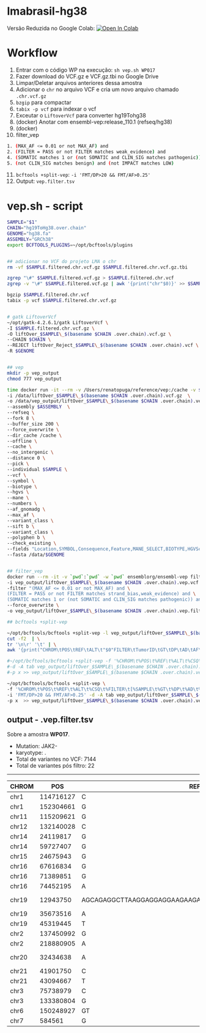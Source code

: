 # lmabrasil-hg38

Versão Reduzida no Google Colab: 
[![Open In Colab](https://colab.research.google.com/assets/colab-badge.svg)](https://colab.research.google.com/drive/1r4LDUiQqirUFQT2nIrhVW_AHLaBhmS7y?usp=sharing)

# Workflow

1. Entrar com o código WP na execução: `sh vep.sh WP017`
2. Fazer download do VCF.gz e VCF.gz.tbi no Google Drive
3. Limpar/Deletar arquivos anteriores dessa amostra
4. Adicionar o `chr` no arquivo VCF e cria um novo arquivo chamado `.chr.vcf.gz`
5. `bzgip` para compactar
6. `tabix -p vcf` para indexar o vcf
7. Exceutar o `LiftoverVcf` para converter hg19Tohg38
8. (docker) Anotar com ensembl-vep:release_110.1 (refseq/hg38)
9. (docker)
10. filter_vep

```bash
1. (MAX_AF <= 0.01 or not MAX_AF) and
2. (FILTER = PASS or not FILTER matches weak_evidence) and
4. (SOMATIC matches 1 or (not SOMATIC and CLIN_SIG matches pathogenic)) and
5. (not CLIN_SIG matches benign) and (not IMPACT matches LOW)
```

11. `bcftools +split-vep`: `-i 'FMT/DP>20 && FMT/AF>0.25'`
12. Output: `vep.filter.tsv`


# vep.sh - script

```bash
SAMPLE="$1"
CHAIN="hg19ToHg38.over.chain"
GENOME="hg38.fa"
ASSEMBLY="GRCh38"
export BCFTOOLS_PLUGINS=~/opt/bcftools/plugins


## adicionar no VCF do projeto LMA o chr
rm -vf $SAMPLE.filtered.chr.vcf.gz $SAMPLE.filtered.chr.vcf.gz.tbi

zgrep "\#" $SAMPLE.filtered.vcf.gz > $SAMPLE.filtered.chr.vcf
zgrep -v "\#" $SAMPLE.filtered.vcf.gz | awk '{print("chr"$0)}' >> $SAMPLE.filtered.chr.vcf

bgzip $SAMPLE.filtered.chr.vcf
tabix -p vcf $SAMPLE.filtered.chr.vcf.gz


# gatk LiftoverVcf
~/opt/gatk-4.2.6.1/gatk LiftoverVcf \
-I $SAMPLE.filtered.chr.vcf.gz \
-O liftOver_$SAMPLE\_$(basename $CHAIN .over.chain).vcf.gz \
--CHAIN $CHAIN \
--REJECT liftOver_Reject_$SAMPLE\_$(basename $CHAIN .over.chain).vcf \
-R $GENOME


## vep
mkdir -p vep_output
chmod 777 vep_output

time docker run -it --rm -v /Users/renatopuga/reference/vep:/cache -v $(pwd):/data ensemblorg/ensembl-vep:release_110.1 vep \
-i /data/liftOver_$SAMPLE\_$(basename $CHAIN .over.chain).vcf.gz  \
-o /data/vep_output/liftOver_$SAMPLE\_$(basename $CHAIN .over.chain).vep.vcf \
--assembly $ASSEMBLY  \
--refseq \
--fork 8 \
--buffer_size 200 \
--force_overwrite \
--dir_cache /cache \
--offline \
--cache \
--no_intergenic \
--distance 0 \
--pick \
--individual $SAMPLE \
--vcf \
--symbol \
--biotype \
--hgvs \
--mane \
--numbers \
--af_gnomadg \
--max_af \
--variant_class \
--sift b \
--variant_class \
--polyphen b \
--check_existing \
--fields "Location,SYMBOL,Consequence,Feature,MANE_SELECT,BIOTYPE,HGVSc,HGVSp,EXON,INTRON,VARIANT_CLASS,SIFT,PolyPhen,gnomADg_AF,MAX_AF,IMPACT,CLIN_SIG,SOMATIC,Existing_variation" \
--fasta /data/$GENOME


## filter_vep
docker run --rm -it -v `pwd`:`pwd` -w `pwd` ensemblorg/ensembl-vep filter_vep \
-i vep_output/liftOver_$SAMPLE\_$(basename $CHAIN .over.chain).vep.vcf \
-filter "(MAX_AF <= 0.01 or not MAX_AF) and \
(FILTER = PASS or not FILTER matches strand_bias,weak_evidence) and \
(SOMATIC matches 1 or (not SOMATIC and CLIN_SIG matches pathogenic)) and (not CLIN_SIG matches benign) and (not IMPACT matches LOW)"  \
--force_overwrite \
-o vep_output/liftOver_$SAMPLE\_$(basename $CHAIN .over.chain).vep.filter.vcf

## bcftools +split-vep

~/opt/bcftools/bcftools +split-vep -l vep_output/liftOver_$SAMPLE\_$(basename $CHAIN .over.chain).vep.filter.vcf | \
cut -f2  | \
tr '\n\r' '\t' | \
awk '{print("CHROM\tPOS\tREF\tALT\t"$0"FILTER\tTumorID\tGT\tDP\tAD\tAF\tNormalID\tGT\tDP\tAD\tAF")}' > vep_output/liftOver_$SAMPLE\_$(basename $CHAIN .over.chain).vep.filter.tsv

#~/opt/bcftools/bcftools +split-vep -f '%CHROM\t%POS\t%REF\t%ALT\t%CSQ\t%FILTER\t[%GT\t%DP\t%AD\t%AF\t]\n' \
#-d -A tab vep_output/liftOver_$SAMPLE\_$(basename $CHAIN .over.chain).vep.filter.vcf \
#-p x >> vep_output/liftOver_$SAMPLE\_$(basename $CHAIN .over.chain).vep.tsv

~/opt/bcftools/bcftools +split-vep \
-f '%CHROM\t%POS\t%REF\t%ALT\t%CSQ\t%FILTER\t[%SAMPLE\t%GT\t%DP\t%AD\t%AF\t]\n' \
-i 'FMT/DP>20 && FMT/AF>0.25' -d -A tab vep_output/liftOver_$SAMPLE\_$(basename $CHAIN .over.chain).vep.filter.vcf \
-p x  >> vep_output/liftOver_$SAMPLE\_$(basename $CHAIN .over.chain).vep.filter.tsv

```

## output - .vep.filter.tsv

Sobre a amostra **WP017**.

- Mutation: JAK2-
- karyotype: .
- Total de variantes no VCF: 7144
- Total de variantes pós filtro: 22

---


| CHROM | POS       | REF                                                   | ALT        | Location                | SYMBOL   | Consequence             | Feature        | MANE_SELECT        | BIOTYPE        | HGVSc                        | HGVSp                          | EXON  | INTRON | VARIANT_CLASS       | SIFT                             | PolyPhen                 | gnomADg_AF  | MAX_AF     | IMPACT   | CLIN_SIG                       | SOMATIC     | Existing_variation                                           | FILTER                                                 | TumorID | GT      | DP   | AD         | AF                | NormalID | GT   | DP   | AD         | AF                |
| ----- | --------- | ----------------------------------------------------- | ---------- | ----------------------- | -------- | ----------------------- | -------------- | ------------------ | -------------- | ---------------------------- | ------------------------------ | ----- | ------ | ------------------- | -------------------------------- | ------------------------ | ----------- | ---------- | -------- | ------------------------------ | ----------- | ------------------------------------------------------------ | ------------------------------------------------------ | ------- | ------- | ---- | ---------- | ----------------- | -------- | ---- | ---- | ---------- | ----------------- |
| chr1  | 114716127 | C                                                     | T          | chr1:114716127          | NRAS     | missense_variant        | NM_002524.5    | ENST00000369535.5  | protein_coding | NM_002524.5:c.34G>A          | NP_002515.1:p.Gly12Ser         | 2/7   | .      | SNV                 | deleterious_low_confidence(0.02) | .                        | .           | .          | MODERATE | pathogenic&likely_pathogenic   | 0&0&0&1&1&1 | rs121913250&CM136798&CM177295&COSV54736487&COSV54736621&COSV54736940 | PASS                                                   | WP017   | 0/1     | 232  | 117,115    | 0.504             | WP018    | 0/0  | 155  | 152,3      | 0.028             |
| chr1  | 152304661 | G                                                     | C          | chr1:152304661          | FLG      | missense_variant        | NM_002016.2    | ENST00000368799.2  | protein_coding | NM_002016.2:c.10225C>G       | NP_002007.1:p.Arg3409Gly       | 3/3   | .      | SNV                 | tolerated(0.9)                   | benign(0.001)            | 0.0000804   | 0.004      | MODERATE | .                              | 0&0&1&1     | rs201356558&CM147321&COSV100911827&COSV64242759              | clustered_events;haplotype;strand_bias                 | WP017   | 0\|1    | 22   | 17,5       | 0.261             |          |      |      |            |                   |
| chr11 | 115209621 | G                                                     | A          | chr11:115209621         | CADM1    | missense_variant        | NM_001301043.2 | ENST00000331581.11 | protein_coding | NM_001301043.2:c.1031C>T     | NP_001287972.1:p.Thr344Ile     | 8/12  | .      | SNV                 | tolerated(0.26)                  | benign(0.027)            | .           | .          | MODERATE | .                              | 1           | COSV100523062                                                | PASS                                                   | WP017   | 0/1     | 44   | 19,25      | 0.694             | WP018    | 0/0  | 25   | 24,1       | 0.082             |
| chr12 | 132140028 | C                                                     | T          | chr12:132140028         | DDX51    | intron_variant          | NM_175066.4    | ENST00000397333.4  | protein_coding | NM_175066.4:c.1775+70G>A     | .                              | .     | 12/14  | SNV                 | .                                | .                        | 0.00002628  | 0.001      | MODIFIER | .                              | 0&1         | rs117634899&COSV57959025                                     | PASS                                                   | WP017   | 0/1     | 343  | 168,175    | 0.504             | WP018    | 0/0  | 168  | 167,1      | 0.013             |
| chr14 | 24119817  | G                                                     | A          | chr14:24119817          | DCAF11   | missense_variant        | NM_025230.5    | ENST00000446197.8  | protein_coding | NM_025230.5:c.1013G>A        | NP_079506.3:p.Arg338His        | 11/15 | .      | SNV                 | deleterious(0)                   | probably_damaging(0.998) | .           | .          | MODERATE | .                              | 1           | COSV58109096                                                 | PASS                                                   | WP017   | 0/1     | 54   | 39,15      | 0.307             | WP018    | 0/0  | 45   | 45,0       | 0.021             |
| chr14 | 59727407  | G                                                     | A          | chr14:59727407          | RTN1     | missense_variant        | NM_021136.3    | ENST00000267484.10 | protein_coding | NM_021136.3:c.1277C>T        | NP_066959.1:p.Ala426Val        | 3/9   | .      | SNV                 | tolerated(0.42)                  | benign(0.013)            | .           | 0.00003378 | MODERATE | .                              | 0&1         | rs775149031&COSV99957109                                     | PASS                                                   | WP017   | 0/1     | 198  | 100,98     | 0.484             | WP018    | 0/0  | 105  | 104,1      | 0.018             |
| chr15 | 24675943  | G                                                     | A          | chr15:24675943          | NPAP1    | missense_variant        | NM_018958.3    | ENST00000329468.5  | protein_coding | NM_018958.3:c.76G>A          | NP_061831.2:p.Ala26Thr         | 1/1   | .      | SNV                 | tolerated(0.41)                  | benign(0)                | 0.00001315  | 0.00002413 | MODERATE | .                              | 0&1         | rs759520625&COSV100274550                                    | PASS                                                   | WP017   | 0/1     | 247  | 119,128    | 0.519             | WP018    | 0/0  | 141  | 137,4      | 0.037             |
| chr16 | 67616834  | G                                                     | A          | chr16:67616834          | CTCF     | missense_variant        | NM_006565.4    | ENST00000264010.10 | protein_coding | NM_006565.4:c.1042G>A        | NP_006556.1:p.Glu348Lys        | 5/12  | .      | SNV                 | deleterious(0)                   | possibly_damaging(0.631) | .           | .          | MODERATE | .                              | 1           | COSV50461493                                                 | PASS                                                   | WP017   | 0/1     | 224  | 101,123    | 0.538             | WP018    | 0/0  | 68   | 66,2       | 0.044             |
| chr16 | 71389851  | G                                                     | A          | chr16:71389851          | CALB2    | missense_variant        | NM_001740.5    | ENST00000302628.9  | protein_coding | NM_001740.5:c.802G>A         | NP_001731.2:p.Glu268Lys        | 11/11 | .      | SNV                 | deleterious(0.04)                | .                        | 0.0003548   | 0.003458   | MODERATE | .                              | 0&1         | rs143855539&COSV56941045                                     | PASS                                                   | WP017   | 0/1     | 158  | 91,67      | 0.443             | WP018    | 0/0  | 87   | 85,2       | 0.037             |
| chr16 | 74452195  | A                                                     | C          | chr16:74452195          | GLG1     | 3_prime_UTR_variant     | NM_001145667.2 | ENST00000422840.7  | protein_coding | NM_001145667.2:c.*972T>G     | .                              | 26/26 | .      | SNV                 | .                                | .                        | 0.000006598 | 0.00001475 | MODIFIER | .                              | 0&1         | rs879190793&COSV99215916                                     | base_qual;normal_artifact;strand_bias                  | WP017   | 0/1     | 49   | 30,19      | 0.357             | WP018    | 0/0  | 23   | 21,2       | 0.064             |
| chr19 | 12943750  | AGCAGAGGCTTAAGGAGGAGGAAGAAGACAAGAAACGCAAAGAGGAGGAGGAG | A          | chr19:12943751-12943802 | CALR     | frameshift_variant      | NM_004343.4    | ENST00000316448.10 | protein_coding | NM_004343.4:c.1099_1150del   | NP_004334.1:p.Leu367ThrfsTer46 | 9/9   | .      | deletion            | .                                | .                        | 0.00001971  | 0.0000655  | HIGH     | pathogenic                     | .           | rs1555760738                                                 | PASS                                                   | WP017   | 0/1     | 102  | 62,40      | 0.416             | WP018    | 0/0  | 50   | 50,0       | 0.022             |
| chr19 | 35673516  | A                                                     | C          | chr19:35673516          | UPK1A    | missense_variant        | NM_007000.4    | ENST00000222275.3  | protein_coding | NM_007000.4:c.439A>C         | NP_008931.1:p.Thr147Pro        | 5/8   | .      | SNV                 | deleterious(0)                   | probably_damaging(0.998) | .           | 0.004605   | MODERATE | .                              | 0&1         | rs772813244&COSV104382444                                    | normal_artifact;position;strand_bias                   | WP017   | 0/1     | 48   | 36,12      | 0.253             | WP018    | 0/0  | 21   | 19,2       | 0.05              |
| chr19 | 45319445  | T                                                     | G          | chr19:45319445          | CKM      | intron_variant          | NM_001824.5    | ENST00000221476.4  | protein_coding | NM_001824.5:c.193+76A>C      | .                              | .     | 2/7    | SNV                 | .                                | .                        | 0.0004068   | 0.001523   | MODIFIER | .                              | 0&1         | rs901522342&COSV55534846                                     | PASS                                                   | WP017   | 0/1     | 36   | 21,15      | 0.407             |          |      |      |            |                   |
| chr2  | 137450992 | G                                                     | A          | chr2:137450992          | THSD7B   | missense_variant        | NM_001316349.2 | ENST00000409968.6  | protein_coding | NM_001316349.2:c.3107G>A     | NP_001303278.1:p.Arg1036Gln    | 15/28 | .      | SNV                 | deleterious(0)                   | probably_damaging(0.999) | 0.00005261  | 0.000478   | MODERATE | .                              | 0&1         | rs780774101&COSV55693881                                     | PASS                                                   | WP017   | 0/1     | 86   | 47,39      | 0.452             | WP018    | 0/0  | 54   | 52,2       | 0.057             |
| chr2  | 218880905 | A                                                     | C          | chr2:218880905          | WNT10A   | 5_prime_UTR_variant     | NM_025216.3    | ENST00000258411.8  | protein_coding | NM_025216.3:c.-91A>C         | .                              | 1/4   | .      | SNV                 | .                                | .                        | 0.0003093   | 0.0005245  | MODIFIER | .                              | 0&1         | rs993736779&COSV51461763                                     | base_qual;normal_artifact;strand_bias                  | WP017   | 0/1     | 63   | 43,20      | 0.265             | WP018    | 0/0  | 34   | 30,4       | 0.043             |
| chr20 | 32434638  | A                                                     | AG         | chr20:32434638-32434639 | ASXL1    | frameshift_variant      | NM_015338.6    | ENST00000375687.10 | protein_coding | NM_015338.6:c.1934dup        | NP_056153.2:p.Gly646TrpfsTer12 | 13/13 | .      | insertion           | .                                | .                        | 0.0006444   | 0.001739   | HIGH     | likely_pathogenic&pathogenic   | 0&1         | rs750318549&COSV60102510                                     | PASS                                                   | WP017   | 0/1     | 118  | 59,59      | 0.492             | WP018    | 0/0  | 62   | 60,2       | 0.045             |
| chr21 | 41901750  | C                                                     | T          | chr21:41901750          | C2CD2    | splice_acceptor_variant | NM_015500.2    | ENST00000380486.4  | protein_coding | NM_015500.2:c.1433-1G>A      | .                              | .     | 11/13  | SNV                 | .                                | .                        | .           | .          | HIGH     | .                              | 1           | COSV61599711                                                 | normal_artifact                                        | WP017   | 0/1     | 118  | 65,53      | 0.46              | WP018    | 0/0  | 84   | 80,4       | 0.052             |
| chr21 | 43094667  | T                                                     | G          | chr21:43094667          | U2AF1    | missense_variant        | NM_006758.3    | ENST00000291552.9  | protein_coding | NM_006758.3:c.470A>C         | NP_006749.1:p.Gln157Pro        | 6/8   | .      | SNV                 | deleterious_low_confidence(0)    | possibly_damaging(0.541) | 0.00007313  | 0.0001146  | MODERATE | not_provided&likely_pathogenic | 0&1&1       | rs371246226&COSV52341120&COSV52341147                        | PASS                                                   | WP017   | 0/1     | 163  | 89,74      | 0.457             | WP018    | 0/0  | 107  | 105,2      | 0.029             |
| chr3  | 75738979  | C                                                     | T,A        | chr3:75738979           | ZNF717   | missense_variant        | NM_001290208.3 | ENST00000652011.2  | protein_coding | NM_001290208.3:c.644G>T      | NP_001277137.1:p.Gly215Val     | 5/5   | .      | SNV                 | tolerated(0.16)                  | benign(0.005)            | .           | .          | MODERATE | .                              | 0&1&1       | rs113708852&COSV68858146&COSV68859883                        | clustered_events;germline;multiallelic;normal_artifact | WP017   | 0/1/2   | 628  | 329,25,274 | 0.026,0.541       | WP018    | 0/0  | 301  | 143,10,148 | 0.022,0.582       |
| chr3  | 133380804 | G                                                     | A          | chr3:133380804          | TMEM108  | missense_variant        | NM_023943.4    | ENST00000321871.11 | protein_coding | NM_023943.4:c.1093G>A        | NP_076432.1:p.Asp365Asn        | 4/6   | .      | SNV                 | tolerated(0.26)                  | benign(0.003)            | 0.000006572 | 0.001      | MODERATE | .                              | 0&1         | rs79118437&COSV58878167                                      | PASS                                                   | WP017   | 0/1     | 204  | 119,85     | 0.413             | WP018    | 0/0  | 159  | 156,3      | 0.026             |
| chr6  | 150248927 | GT                                                    | G,GTT,GTTT | chr6:150248928          | PPP1R14C | 3_prime_UTR_variant     | NM_030949.3    | ENST00000361131.5  | protein_coding | NM_030949.3:c.*109_*108insTT | .                              | 4/4   | .      | sequence_alteration | .                                | .                        | 0.0002068   | 0.0008587  | MODIFIER | .                              | 0&1         | rs369389461&COSV63175733                                     | germline;multiallelic;normal_artifact                  | WP017   | 0/1/2/3 | 115  | 43,58,10,4 | 0.457,0.083,0.035 | WP018    | 0/0  | 68   | 37,26,4,1  | 0.362,0.061,0.026 |
| chr7  | 584561    | G                                                     | A          | chr7:584561             | PRKAR1B  | missense_variant        | NM_001164760.2 | ENST00000537384.6  | protein_coding | NM_001164760.2:c.716C>T      | NP_001158232.1:p.Thr239Met     | 8/11  | .      | SNV                 | deleterious_low_confidence(0)    | possibly_damaging(0.817) | .           | .          | MODERATE | .                              | 1           | COSV64319594                                                 | PASS                                                   | WP017   | 0/1     | 118  | 62,56      | 0.474             | WP018    | 0/0  | 63   | 62,1       | 0.033             |
